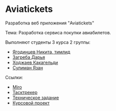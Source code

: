 # Aviatickets
Разработка веб приложения "Aviatickets"

Тема:
Разработка сервиса покупки авиабилетов.

Выполняют студенты 3 курса 2 группы:
<ul>
  <li> <a href="https://vk.com/happyer29">Ягодинцев Никита, тимлид</a> </li>
  <li> <a href="https://vk.com/d.dasshh">Загреба Дарья</a> </li>
  <li> <a href="https://vk.com/id625668995">Ходжаев Какагельди</a> </li>
  <li> <a href="https://vk.com/yazan.soliman">Сулиман Язан</a> </li>
</ul>

Ссылки:
<ul>
  <li> <a href="https://miro.com/app/board/uXjVPgl3wTo=">Miro</a> </li>
  <li> <a href="https://zagreba.youtrack.cloud/agiles/141-3/current">Тасктрекер</a> </li>
  <li> <a href="https://docs.google.com/document/d/1yOEgS4BiW5rUPwgt6yw1k3NZLn7aF7Mj/edit">Техническое задание</a> </li>
  <li> <a href="https://docs.google.com/document/d/1nNbMLpUkHVoAkTr8IAPQyPBXNiHFQXfu/edit">Курсовой проект</a> </li>
</ul>

